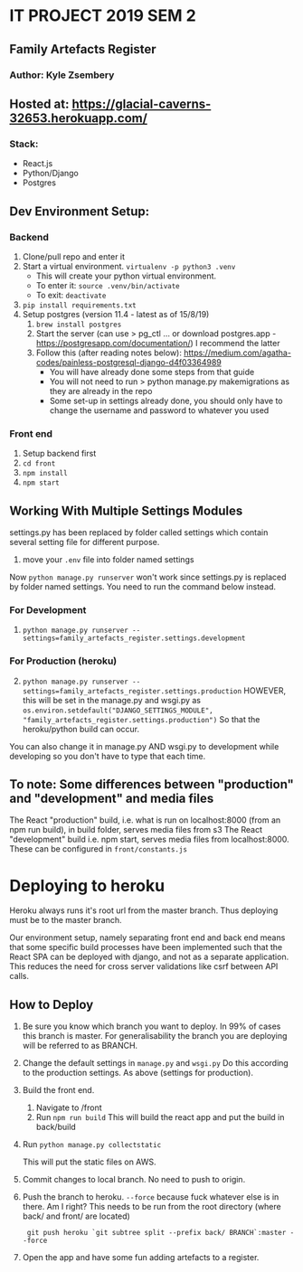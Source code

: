 # IT PROJECT 2019 SEM 2
## Family Artefacts Register
### Author: Kyle Zsembery

## Hosted at: https://glacial-caverns-32653.herokuapp.com/

### Stack:
* React.js
* Python/Django
* Postgres

## Dev Environment Setup:
### Backend
1. Clone/pull repo and enter it
2. Start a virtual environment. 
    `virtualenv -p python3 .venv`
    - This will create your python virtual environment.
    - To enter it: `source .venv/bin/activate`
    - To exit: `deactivate`
3.  `pip install requirements.txt`
4.  Setup postgres (version 11.4 - latest as of 15/8/19)
    1. `brew install postgres`
    2. Start the server (can use > pg_ctl … or download postgres.app - https://postgresapp.com/documentation/) I recommend the latter
    3. Follow this (after reading notes below): https://medium.com/agatha-codes/painless-postgresql-django-d4f03364989
        - You will have already done some steps from that guide
        - You will not need to run > python manage.py makemigrations as they are already in the repo
        - Some set-up in settings already done, you should only have to change the username and password to whatever you used


### Front end
1. Setup backend first
2. `cd front`
3. `npm install`
4. `npm start`

## Working With Multiple Settings Modules
settings.py has been replaced by folder called settings which contain several setting file for different purpose.
1. move your `.env` file into folder named settings

Now `python manage.py runserver` won't work since settings.py is replaced by folder named settings.
You need to run the command below instead.

### For Development
1. `python manage.py runserver --settings=family_artefacts_register.settings.development`

### For Production (heroku)
2. `python manage.py runserver --settings=family_artefacts_register.settings.production`
HOWEVER, this will be set in the manage.py and wsgi.py as
`os.environ.setdefault("DJANGO_SETTINGS_MODULE",
                      "family_artefacts_register.settings.production")`
So that the heroku/python build can occur.

You can also change it in manage.py AND wsgi.py to development while developing so you don't have to type that each time.

## To note: Some differences between "production" and "development" and media files
The React "production" build, i.e. what is run on localhost:8000 (from an npm run build), in build folder, serves media
files from s3
The React "development" build i.e. npm start, serves media files from localhost:8000.
These can be configured in `front/constants.js`

# Deploying to heroku
Heroku always runs it's root url from the master branch. Thus deploying must be to the master branch.

Our environment setup, namely separating front end and back end means that some specific build processes have been implemented such that
the React SPA can be deployed with django, and not as a separate application. This reduces the need for cross server validations like csrf
between API calls. 

## How to Deploy
1. Be sure you know which branch you want to deploy. In 99% of cases this branch is master. For generalisability the branch you are deploying will be referred to as BRANCH.
2. Change the default settings in `manage.py` and `wsgi.py`
Do this according to the production settings. As above (settings for production).
3. Build the front end.
    
    1. Navigate to /front
    2. Run `npm run build` This will build the react app and put the build in back/build
4. Run `python manage.py collectstatic`

    This will put the static files on AWS.

5. Commit changes to local branch. No need to push to origin.

    
6. Push the branch to heroku. `--force` because fuck whatever else is in there. Am I right?
This needs to be run from the root directory (where back/ and front/ are located)

        git push heroku `git subtree split --prefix back/ BRANCH`:master --force

7. Open the app and have some fun adding artefacts to a register.

